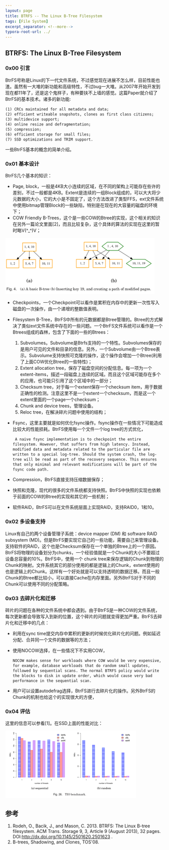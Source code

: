 ```yaml
---
layout: page
title: BTRFS -- The Linux B-Tree Filesystem
tags: [File System]
excerpt_separator: <!--more-->
typora-root-url: ../
---
```


## BTRFS: The Linux B-Tree Filesystem 

### 0x00 引言

  BtrFS号称是Linux的下一代文件系统，不过感觉现在进展不怎么样，目前性能也渣。虽然有一大堆的新功能和高级特性，不过bug一大堆。从2007年开始开发到现在都11年了，还是这个鬼样子，有种要扶不上墙的感觉。这篇Paper就介绍了BtrFS的基本技术。诸多的新功能:

```
(1) CRCs maintained for all metadata and data;
(2) efficient writeable snapshots, clones as first class citizens; 
(3) multidevice support;
(4) online resize and defragmentation;
(5) compression;
(6) efficient storage for small files;
(7) SSD optimizations and TRIM support.
```

一些BtrFS基本的概念的简单介绍。

### 0x01 基本设计

BtrFS几个基本的知识：

* Page, block，一般是4KB大小连续的区域，在不同的架构上可能存在些许的差别，不过一般都是4KB。Extent是连续的一组Block组成的，可以大大将少元数据的大小，它的大小是不固定了，这个方法改进了类型FFS，ext文件系统中使用bitmap管理Block的一些缺陷，特别是在现在的大容量的磁盘的环境下；
* COW Friendly B-Trees，这个是一些COW的Btree的实现，这个相关的知识在另外一篇论文里面[2]，而且比较复杂，这个具体的算法的实现在这里的暂时略V(^_^)V；

<img src="/assets/img/btrfs-btree.png" alt="btrfs-btree" style="zoom:67%;" />

* Checkpoints，一个Checkpoint可以看作是累积在内存中的更新一次性写入磁盘的一次操作，由一个递增的整数值表明。

* Filesystem B-Tree，BtrFS中所有的元数据都是Btree管理的。Btree的方式解决了类似ext文件系统中存在的一些问题。一个BtrFS文件系统可以看作是一个Btrees组成的森林，包含了下面的一些的Btrees：

  1. Subvolumes。Subvolume是Btrfs支持的一个特性。Subvolumes保存的是用户可见的文件和目录的信息。另外，一个Subvolume由一个Btree表示。Subvolume支持快照可克隆的操作，这个操作会增加一个Btree(利用了上面COW优化Btree的一些特性)；
  2. Extent allocation tree，保存了磁盘空间的分配信息。每一项为一个 extent-items，描述一段磁盘上连续的区域。而且这个区域可能存在多个的应用，也可能只引用了这个区域中的一部分；
  3. Checksum tree，对于每一个extent保存一个checksum item，用于数据正确性的检测。注意这里不是一个extent一个checksum，而是这一个extent里面的一个page一个checksum；
  4.  Chunk and device trees，管理设备。
  5. Reloc tree，在解决碎片问题中使用的结构；

* Fsync，这里主要就是如何优化fsync操作。fsync操作在一些情况下可能造成比较大的性能损耗。BtrFS使用每一个文件一个log tree的方式优化，

  ```
   A naive fsync implementation is to checkpoint the entire filesystem. However, that suffers from high latency. Instead, modified data and metadata related to the particular file are written to a special log-tree. Should the system crash, the log- tree will be read as part of the recovery sequence. This ensures that only minimal and relevant modifications will be part of the fsync code path.
  ```

* Compression，BtrFS直接支持压缩数据保存；

* 快照和克隆，现代的很多的文件系统都支持快照。BtrFS中快照的实现也依赖于前面的COW的Btree的实现和其它的一些机制；

* 软件RAID，BtrFS可以在文件系统层面上实现RAID，支持RAID0，1和10。

### 0x02 多设备支持

  Linux有自己的两个设备管理子系统：device mapper (DM) 和 software RAID subsystem (MD)。但是BtrFS要实现它自己的一些功能，需要自己来管理设备。支持软件的RAID，这个也是Checksum保存在一个单独的Btree上的一个原因。BtrFS将物理的设备划分为chunks，一个经验值就是一个Chunk的大小不要超过设备总容量的10%。BtrFS中，使用一个 chunk tree来保存逻辑的Chunk到物理的Chunk的映射。文件系统其它的部分使用的都是逻辑上的Chunk，extent使用的也是逻辑上的Chunk。这样有一个好处就是可以支持透明的数据迁移。而且一般Chunk的Btree都比较小，可以直接Cache在内存里面。另外BtrFS对于不同的Chunk可以使用不同的分配策略。

### 0x03 去碎片化和迁移

  碎片的问题在各种的文件系统中都会遇到。由于BtrFS是一种COW的文件系统，每次更新都会导致写入到新的位置，这个碎片的问题就变得更加严重。BtrFS去碎片化和迁移中的几点：

* 利用在sync time提交内存中累积的更新的时候优化碎片化的问题。例如延迟分配、合并同一个文件的数据等的方法；

* 使用NOCOW选择，在一些情况下不实用COW，

  ```
  NOCOW makes sense for workloads where COW would be very expensive, for example, database workloads that do random small updates, followed by sequential scans. The normal BTRFS policy would write the blocks to disk in update order, which would cause very bad performance in the sequential scan.
  ```

* 用户可以设置autodefrag选择，BtrFS进行去碎片化的操作。另外BtrFS的Chunk的机制也给这个的实现很大的方便，

### 0x04 评估

  这里的信息可以参看[1]。在SSD上面的性能对比：

<img src="/assets/img/btrfs-perf.png" alt="btrfs-perf" style="zoom:50%;" />

## 参考

1. Rodeh, O., Bacik, J., and Mason, C. 2013. BTRFS: The Linux B-tree filesystem. ACM Trans. Storage 9, 3, Article 9 (August 2013), 32 pages.  DOI:http://dx.doi.org/10.1145/2501620.2501623 .
2. B-trees, Shadowing, and Clones, TOS'08.